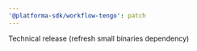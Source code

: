 ```yaml
---
'@platforma-sdk/workflow-tengo': patch
---
```


Technical release (refresh small binaries dependency)
